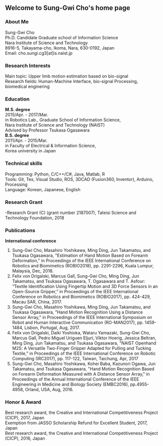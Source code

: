 ## Welcome to Sung-Gwi Cho's home page  

### About Me
Sung-Gwi Cho  
Ph.D. Candidate
Graduate school of Information Science  
Nara Institute of Science and Technology  
8916-5, Takayama-cho, Ikoma, Nara, 630-0192, Japan  
Email: cho.sungi.cg3[at]is.naist.jp  

### Research Interests
Main topic: Upper limb motion estimation based on bio-signal  
Research fields: Human-Machine Interface, bio-signal Processing, biomedical enginering  

### Education
**M.S. degree**  
2015/Apr. - 2017/Mar.   
in Robotics Lab., Graduate School of Information Science,  
Nara Institute of Science and Technology (NAIST)  
Advised by Professor Tsukasa Ogasawara  
 **B.S. degree**   
2011/Apr. - 2015/Mar.  
in Faculty of Electrical & Information Science,  
Korea university in Japan  

### Technical skills
Programming: Python, C/C++/C#, Java, Matlab, R  
Tools: Git, Tex, Visual Studio, ROS, 3DCAD (Fusion360, Inventor), Arduino, Processing  
Language: Korean, Japanese, English  

### Research Grant
-Research Grant (C) (grant number 2187007), Tateisi Science and Technology Foundation, 2018

### Publications
**International conference**
1. Sung-Gwi Cho, Masahiro Yoshikawa, Ming Ding, Jun Takamatsu, and Tsukasa Ogasawara, "Estimation of Hand Motion Based on Forearm Deformation," in Proceedings of the IEEE International Conference on Robotics and Biomimetics (ROBIO2018), pp. 2291-2296, Kuala Lumpur, Malaysia, Dec, 2018.
1. Felix von Drigalski, Marcus Gall, Sung-Gwi Cho, Ming Ding, Jun Takamatsu, and Tsukasa Ogasawara, T. Ogasawara and T. Asfour: “Textile Identification Using Fingertip Motion and 3D Force Sensors in an Open-Source Gripper,” in Proceedings of the IEEE International Conference on Robotics and Biomimetics (ROBIO2017), pp. 424-429, Macau SAR, China, 2017. 
1. Sung-Gwi Cho, Masahiro Yoshikawa, Ming Ding, Jun Takamatsu, and Tsukasa Ogasawara, "Hand Motion Recognition Using a Distance Sensor Array," in Proceedings of the IEEE International Symposium on Robot and Human Interactive Communication (RO-MAN2017), pp. 1459-1484, Lisbon, Portugal, Aug, 2017.
1. Felix von Drigalski, Daiki Yoshioka, Wataru Yamazaki, Sung-Gwi Cho, Marcus Gall, Pedro Miguel Uriguen Eljuri, Viktor Hoerig, Jessica Beltran, Ming Ding, Jun Takamatsu, and Tsukasa Ogasawara, "NAIST Openhand M2S: A Versatile Two-Finger Gripper Adapted for Pulling and Tucking Textile," in Proceedings of the IEEE International Conference on Robotic Computing (IRC2017), pp. 117-122, Taiwan, Taichung, Apr, 2017
1. Sung-Gwi Cho, Masahiro Yoshikawa, Kohei Baba, Kazunori Ogawa, Jun Takamatsu, and Tsukasa Ogasawara, "Hand Motion Recognition Based on Forearm Deformation Measured with A Distance Sensor Array," in Proceedings of the Annual International Conference of the IEEE Engineering in Medicine and Biology Society (EMBC2016), pp.4955-4958, Orland, USA, Aug, 2016.

### Honor & Award
Best research award, the Creative and International Competitiveness Project (CICP), 2017, Japan  
Exemption from JASSO Scholarship Refund for Excellent Student, 2017, Japan  
Best research award, the Creative and International Competitiveness Project (CICP), 2016, Japan  

